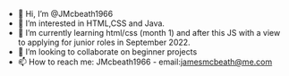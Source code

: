 - 👋 Hi, I’m @JMcbeath1966
- 👀 I’m interested in HTML,CSS and Java.
- 🌱 I’m currently learning html/css (month 1) and after this JS with a view to applying for junior roles in September 2022.
- 💞️ I’m looking to collaborate on beginner projects
- 📫 How to reach me: JMcbeath1966 - email:jamesmcbeath@me.com

<!---
JMcbeath1966/JMcbeath1966 is a ✨ special ✨ repository because its `README.md` (this file) appears on your GitHub profile.
You can click the Preview link to take a look at your changes.
--->
